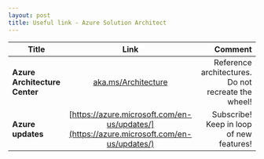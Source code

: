 ```yaml
---
layout: post
title: Useful link - Azure Solution Architect 
---
```



| Title        | Link           | Comment  |
| ------------- |:-------------:| -----:|
|**Azure Architecture Center**| [aka.ms/Architecture](https://aka.ms/Architecture)|Reference architectures. Do not recreate the wheel!|
|**Azure updates**|[https://azure.microsoft.com/en-us/updates/](https://azure.microsoft.com/en-us/updates/)|Subscribe! Keep in loop of new features!|
